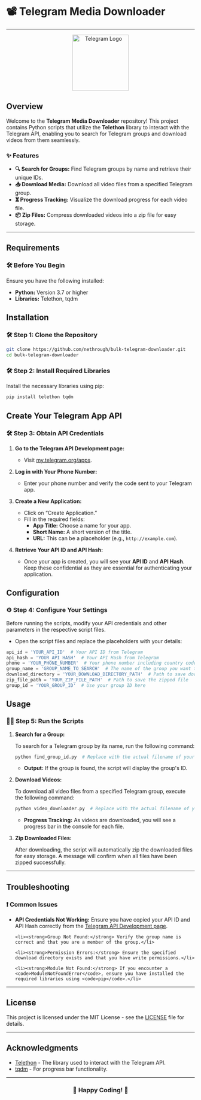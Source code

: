 # 📽️ **Telegram Media Downloader** 

---

<div align="center">
    <img src="https://upload.wikimedia.org/wikipedia/commons/8/82/Telegram_logo.svg" alt="Telegram Logo" width="150"/>
</div>

## Overview

Welcome to the **Telegram Media Downloader** repository! This project contains Python scripts that utilize the **Telethon** library to interact with the Telegram API, enabling you to search for Telegram groups and download videos from them seamlessly.

### ✨ Features

<ul>
    <li><strong>🔍 Search for Groups:</strong> Find Telegram groups by name and retrieve their unique IDs.</li>
    <li><strong>📥 Download Media:</strong> Download all video files from a specified Telegram group.</li>
    <li><strong>⏳ Progress Tracking:</strong> Visualize the download progress for each video file.</li>
    <li><strong>📦 Zip Files:</strong> Compress downloaded videos into a zip file for easy storage.</li>
</ul>

---

## Requirements

### 🛠️ **Before You Begin**

Ensure you have the following installed:

<ul>
    <li><strong>Python:</strong> Version 3.7 or higher</li>
    <li><strong>Libraries:</strong> Telethon, tqdm</li>
</ul>

## Installation

### 🛠️ **Step 1: Clone the Repository**

```bash
git clone https://github.com/nethrough/bulk-telegram-downloader.git
cd bulk-telegram-downloader
```

### 🛠️ **Step 2: Install Required Libraries**

Install the necessary libraries using pip:

```bash
pip install telethon tqdm
```

## Create Your Telegram App API

### 🛠️ **Step 3: Obtain API Credentials**

1. **Go to the Telegram API Development page:**
   - Visit [my.telegram.org/apps](https://my.telegram.org/apps).
   
2. **Log in with Your Phone Number:**
   - Enter your phone number and verify the code sent to your Telegram app.

3. **Create a New Application:**
   - Click on “Create Application.”
   - Fill in the required fields:
     <ul>
         <li><strong>App Title:</strong> Choose a name for your app.</li>
         <li><strong>Short Name:</strong> A short version of the title.</li>
         <li><strong>URL:</strong> This can be a placeholder (e.g., <code>http://example.com</code>).</li>
     </ul>

4. **Retrieve Your API ID and API Hash:**
   - Once your app is created, you will see your **API ID** and **API Hash**. Keep these confidential as they are essential for authenticating your application.

## Configuration

### ⚙️ **Step 4: Configure Your Settings**

Before running the scripts, modify your API credentials and other parameters in the respective script files. 

- Open the script files and replace the placeholders with your details:

```python
api_id = 'YOUR_API_ID'  # Your API ID from Telegram
api_hash = 'YOUR_API_HASH'  # Your API Hash from Telegram
phone = 'YOUR_PHONE_NUMBER'  # Your phone number including country code
group_name = 'GROUP_NAME_TO_SEARCH'  # The name of the group you want to search for
download_directory = 'YOUR_DOWNLOAD_DIRECTORY_PATH'  # Path to save downloaded media
zip_file_path = 'YOUR_ZIP_FILE_PATH'  # Path to save the zipped file
group_id = 'YOUR_GROUP_ID'  # Use your group ID here
```

## Usage

### 🏃‍♂️ **Step 5: Run the Scripts**

1. **Search for a Group:**

   To search for a Telegram group by its name, run the following command:

   ```bash
   python find_group_id.py  # Replace with the actual filename of your search script
   ```

   - **Output:** If the group is found, the script will display the group's ID.

2. **Download Videos:**

   To download all video files from a specified Telegram group, execute the following command:

   ```bash
   python video_downloader.py  # Replace with the actual filename of your download script
   ```

   - **Progress Tracking:** As videos are downloaded, you will see a progress bar in the console for each file.

3. **Zip Downloaded Files:**

   After downloading, the script will automatically zip the downloaded files for easy storage. A message will confirm when all files have been zipped successfully.

---

## Troubleshooting

### ❗ Common Issues

<ul>
    <li><strong>API Credentials Not Working:</strong> Ensure you have copied your API ID and API Hash correctly from the <a href="https://my.telegram.org/apps">Telegram API Development page</a>.</li>
  
    <li><strong>Group Not Found:</strong> Verify the group name is correct and that you are a member of the group.</li>

    <li><strong>Permission Errors:</strong> Ensure the specified download directory exists and that you have write permissions.</li>

    <li><strong>Module Not Found:</strong> If you encounter a <code>ModuleNotFoundError</code>, ensure you have installed the required libraries using <code>pip</code>.</li>
</ul>

---

## License

This project is licensed under the MIT License - see the [LICENSE](LICENSE) file for details.

---

## Acknowledgments

- <a href="https://docs.telethon.dev/">Telethon</a> - The library used to interact with the Telegram API.
- <a href="https://tqdm.github.io/">tqdm</a> - For progress bar functionality.

---

<div align="center">
    <h3>🌟 Happy Coding! 🌟</h3>
</div>
